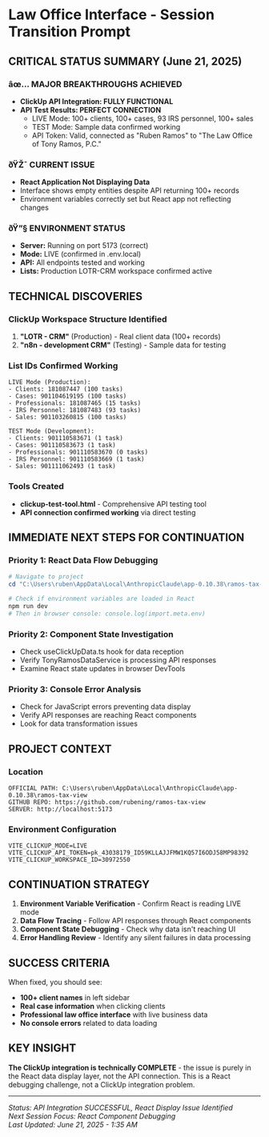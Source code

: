 # Law Office Interface - Session Transition Prompt

## CRITICAL STATUS SUMMARY (June 21, 2025)

### âœ… MAJOR BREAKTHROUGHS ACHIEVED
- **ClickUp API Integration: FULLY FUNCTIONAL** 
- **API Test Results: PERFECT CONNECTION**
  - LIVE Mode: 100+ clients, 100+ cases, 93 IRS personnel, 100+ sales
  - TEST Mode: Sample data confirmed working
  - API Token: Valid, connected as "Ruben Ramos" to "The Law Office of Tony Ramos, P.C."

### ðŸŽ¯ CURRENT ISSUE
- **React Application Not Displaying Data**
- Interface shows empty entities despite API returning 100+ records
- Environment variables correctly set but React app not reflecting changes

### ðŸ”§ ENVIRONMENT STATUS
- **Server:** Running on port 5173 (correct)
- **Mode:** LIVE (confirmed in .env.local)
- **API:** All endpoints tested and working
- **Lists:** Production LOTR-CRM workspace confirmed active

## TECHNICAL DISCOVERIES

### ClickUp Workspace Structure Identified
1. **"LOTR - CRM"** (Production) - Real client data (100+ records)
2. **"n8n - development CRM"** (Testing) - Sample data for testing

### List IDs Confirmed Working
```
LIVE Mode (Production):
- Clients: 181087447 (100 tasks)
- Cases: 901104619195 (100 tasks) 
- Professionals: 181087465 (15 tasks)
- IRS Personnel: 181087483 (93 tasks)
- Sales: 901103260815 (100 tasks)

TEST Mode (Development):
- Clients: 901110583671 (1 task)
- Cases: 901110583673 (1 task)
- Professionals: 901110583670 (0 tasks)
- IRS Personnel: 901110583669 (1 task)
- Sales: 901111062493 (1 task)
```

### Tools Created
- **clickup-test-tool.html** - Comprehensive API testing tool
- **API connection confirmed working** via direct testing

## IMMEDIATE NEXT STEPS FOR CONTINUATION

### Priority 1: React Data Flow Debugging
```powershell
# Navigate to project
cd "C:\Users\ruben\AppData\Local\AnthropicClaude\app-0.10.38\ramos-tax-view"

# Check if environment variables are loaded in React
npm run dev
# Then in browser console: console.log(import.meta.env)
```

### Priority 2: Component State Investigation
- Check useClickUpData.ts hook for data reception
- Verify TonyRamosDataService is processing API responses
- Examine React state updates in browser DevTools

### Priority 3: Console Error Analysis
- Check for JavaScript errors preventing data display
- Verify API responses are reaching React components
- Look for data transformation issues

## PROJECT CONTEXT

### Location
```
OFFICIAL PATH: C:\Users\ruben\AppData\Local\AnthropicClaude\app-0.10.38\ramos-tax-view
GITHUB REPO: https://github.com/rubening/ramos-tax-view
SERVER: http://localhost:5173
```

### Environment Configuration
```
VITE_CLICKUP_MODE=LIVE
VITE_CLICKUP_API_TOKEN=pk_43038179_ID59KLLAJJFMW1KQ57I6ODJ58MP98392
VITE_CLICKUP_WORKSPACE_ID=30972550
```

## CONTINUATION STRATEGY

1. **Environment Variable Verification** - Confirm React is reading LIVE mode
2. **Data Flow Tracing** - Follow API responses through React components
3. **Component State Debugging** - Check why data isn't reaching UI
4. **Error Handling Review** - Identify any silent failures in data processing

## SUCCESS CRITERIA

When fixed, you should see:
- **100+ client names** in left sidebar
- **Real case information** when clicking clients
- **Professional law office interface** with live business data
- **No console errors** related to data loading

## KEY INSIGHT

**The ClickUp integration is technically COMPLETE** - the issue is purely in the React data display layer, not the API connection. This is a React debugging challenge, not a ClickUp integration problem.

---

*Status: API Integration SUCCESSFUL, React Display Issue Identified*  
*Next Session Focus: React Component Debugging*  
*Last Updated: June 21, 2025 - 1:35 AM*
